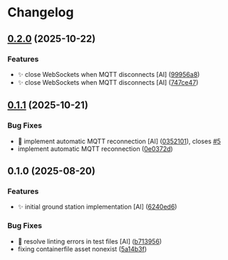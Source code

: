 # Changelog

## [0.2.0](https://github.com/stkr22/private-assistant-ground-station-py/compare/v0.1.1...v0.2.0) (2025-10-22)


### Features

* :sparkles: close WebSockets when MQTT disconnects [AI] ([99956a8](https://github.com/stkr22/private-assistant-ground-station-py/commit/99956a896199326c1e6f2f885132ec1ad51f18b3))
* :sparkles: close WebSockets when MQTT disconnects [AI] ([747ce47](https://github.com/stkr22/private-assistant-ground-station-py/commit/747ce47b80f2b843886fd331b89b7827bb095f6e))

## [0.1.1](https://github.com/stkr22/private-assistant-ground-station-py/compare/v0.1.0...v0.1.1) (2025-10-21)


### Bug Fixes

* :bug: implement automatic MQTT reconnection [AI] ([0352101](https://github.com/stkr22/private-assistant-ground-station-py/commit/0352101a19e341d9d48cbad9ec86a1bac5fa2c5a)), closes [#5](https://github.com/stkr22/private-assistant-ground-station-py/issues/5)
* implement automatic MQTT reconnection ([0e0372d](https://github.com/stkr22/private-assistant-ground-station-py/commit/0e0372d6e97f5c634aedb1415a4e67b3b156ffa8))

## 0.1.0 (2025-08-20)


### Features

* :sparkles: initial ground station implementation [AI] ([6240ed6](https://github.com/stkr22/private-assistant-ground-station-py/commit/6240ed681c7f300399507620466cef3506d6a5b6))


### Bug Fixes

* :art: resolve linting errors in test files [AI] ([b713956](https://github.com/stkr22/private-assistant-ground-station-py/commit/b7139565ad8665180374ca176917f26bc512d358))
* fixing containerfile asset nonexist ([5a14b3f](https://github.com/stkr22/private-assistant-ground-station-py/commit/5a14b3f7a02971390828ad9670ffa0e68e6eb5fc))
